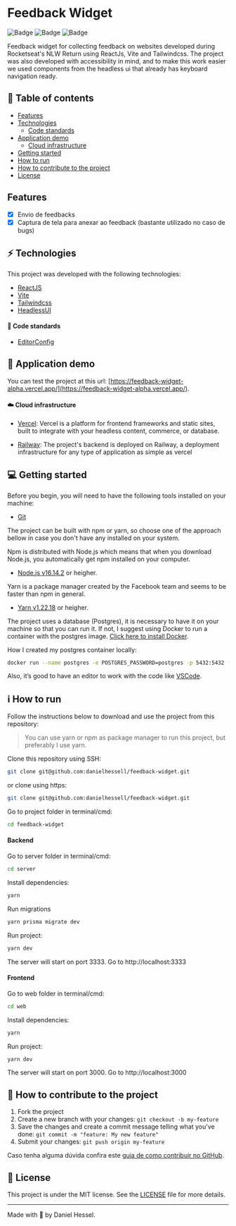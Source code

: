 # Feedback Widget

![Badge](https://img.shields.io/static/v1?label=author&message=DanielHessel&color=0070f3&style=flat&logo=<LOGO>)
![Badge](https://img.shields.io/static/v1?label=status&message=Done&color=success&style=flat&logo=<LOGO>)
![Badge](https://img.shields.io/static/v1?label=license&message=MIT&color=0070f3&style=flat&logo=<LOGO>)

Feedback widget for collecting feedback on websites developed during Rocketseat's NLW Return using ReactJs, Vite and Tailwindcss.
The project was also developed with accessibility in mind, and to make this work easier we used components from the headless ui that already has keyboard navigation ready.

## :pushpin: Table of contents
<!--ts-->
   * [Features](#features)
   * [Technologies](#zap-technologies)
      * [Code standards](#balloon-code-standards)
   * [Application demo](#triangular_flag_on_post-application-demo)
      * [Cloud infrastructure](#cloud-cloud-infrastructure)
   * [Getting started](#computer-getting-started)
   * [How to run](#information_source-how-to-run)
   * [How to contribute to the project](#tada-how-to-contribute-to-the-project)
   * [License](#page_facing_up-license)
<!--te-->

## Features

  - [x] Envio de feedbacks
  - [x] Captura de tela para anexar ao feedback (bastante utilizado no caso de bugs)

## :zap: Technologies

This project was developed with the following technologies:

- [ReactJS](https://reactjs.org/)
- [Vite](https://vitejs.dev/)
- [Tailwindcss](https://tailwindcss.com/)
- [HeadlessUI](https://headlessui.dev/)

#### :balloon: Code standards

- [EditorConfig](https://editorconfig.org/)

## :triangular_flag_on_post: Application demo

You can test the project at this url: [https://feedback-widget-alpha.vercel.app/](https://feedback-widget-alpha.vercel.app/).

#### :cloud: Cloud infrastructure

- [Vercel](https://vercel.com/):
   Vercel is a platform for frontend frameworks and static sites, built to integrate with your headless content, commerce, or database.

- [Railway](https://railway.app/):
   The project's backend is deployed on Railway, a deployment infrastructure for any type of application as simple as vercel

## :computer: Getting started

Before you begin, you will need to have the following tools installed on your machine:
- [Git](https://git-scm.com)

The project can be built with npm or yarn, so choose one of the approach bellow in case you don't have any installed on your system.

Npm is distributed with Node.js which means that when you download Node.js, you automatically get npm installed on your computer.
- [Node.js v16.14.2](https://nodejs.org/) or heigher.

Yarn is a package manager created by the Facebook team and seems to be faster than npm in general.
- [Yarn v1.22.18](https://yarnpkg.com/) or heigher.

The project uses a database (Postgres), it is necessary to have it on your machine so that you can run it. If not, I suggest using Docker to run a container with the postgres image. [Click here to install Docker](https://docs.docker.com/engine/install/).

How I created my postgres container locally:
```bash
docker run --name postgres -e POSTGRES_PASSWORD=postgres -p 5432:5432 -d postgres
```

Also, it’s good to have an editor to work with the code like [VSCode](https://code.visualstudio.com/).

## :information_source: How to run

Follow the instructions below to download and use the project from this repository:

> You can use yarn or npm as package manager to run this project, but preferably I use yarn.

Clone this repository using SSH:
```bash
git clone git@github.com:danielhessell/feedback-widget.git
```

or clone using https:
```bash
git clone git@github.com:danielhessell/feedback-widget.git
```

Go to project folder in terminal/cmd:
```bash
cd feedback-widget
```

#### Backend

Go to server folder in terminal/cmd:
```bash
cd server
```

Install dependencies:
```bash
yarn
```

Run migrations
```bash
yarn prisma migrate dev
```

Run project:
```bash
yarn dev
```

The server will start on port 3333. Go to http://localhost:3333

#### Frontend

Go to web folder in terminal/cmd:
```bash
cd web
```

Install dependencies:
```bash
yarn
```

Run project:
```bash
yarn dev
```

The server will start on port 3000. Go to http://localhost:3000

## :tada: How to contribute to the project

1. Fork the project
2. Create a new branch with your changes: ```git checkout -b my-feature```
3. Save the changes and create a commit message telling what you've done: ```git commit -m "feature: My new feature"```
4. Submit your changes: ```git push origin my-feature```

Caso tenha alguma dúvida confira este [guia de como contribuir no GitHub](https://github.com/firstcontributions/first-contributions).

## :page_facing_up: License

This project is under the MIT license. See the [LICENSE](https://github.com/danielhessell/feedback-widget/blob/master/LICENSE) file for more details.

---
Made with :blue_heart: by Daniel Hessel.
